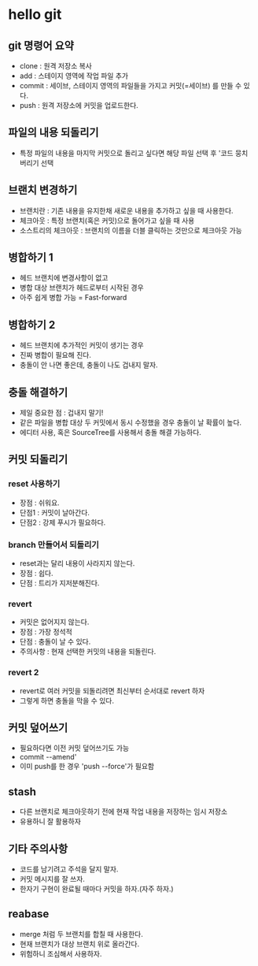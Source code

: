 # hello git

## git 명령어 요약
- clone : 원격 저장소 복사
- add : 스테이지 영역에 작업 파일 추가
- commit : 세이브, 스테이지 영역의 파일들을 가지고 커밋(=세이브) 를 만들 수 있다.
- push : 원격 저장소에 커밋을 업로드한다.

## 파일의 내용 되돌리기
 - 특정 파일의 내용을 마지막 커밋으로 돌리고 싶다면 해당 파일 선택 후 '코드 뭉치 버리기
  선택

## 브랜치 변경하기
 - 브랜치란 : 기존 내용을 유지한채 새로운 내용을 추가하고 싶을 때 사용한다.
 - 체크아웃 : 특정 브랜치(혹은 커밋)으로 돌어가고 싶을 때 사용
 - 소스트리의 체크아웃 : 브랜치의 이름을 더블 클릭하는 것만으로 체크아웃 가능

## 병합하기 1
 - 헤드 브랜치에 변경사항이 없고
 - 병합 대상 브랜치가 헤드로부터 시작된 경우
 - 아주 쉽게 병합 가능 = Fast-forward

## 병합하기 2
 - 헤드 브랜치에 추가적인 커밋이 생기는 경우
 - 진짜 병합이 필요해 진다.
 - 충돌이 안 나면 좋은데, 충돌이 나도 겁내지 말자.

## 충돌 해결하기
 - 제일 중요한 점 : 겁내지 말기!
 - 같은 파일을 병합 대상 두 커밋에서 동시 수정했을 경우 충돌이 날 확률이 높다.
 - 에디터 사용, 혹은 SourceTree를 사용해서 충돌 해결 가능하다.

## 커밋 되돌리기
 
### reset 사용하기
 - 장점 : 쉬워요.
 - 단점1 : 커밋이 날아간다.
 - 단점2 : 강제 푸시가 필요하다.

### branch 만들어서 되돌리기

 - reset과는 달리 내용이 사라지지 않는다.
 - 장점 : 쉽다.
 - 단점 : 트리가 지저분해진다.

### revert
 - 커밋은 없어지지 않는다.
 - 장점 : 가장 정석적
 - 단점 : 충돌이 날 수 있다.
 - 주의사항 : 현재 선택한 커밋의 내용을 되돌린다.

### revert 2
 - revert로 여러 커밋을 되돌리려면 최신부터 순서대로 revert 하자
 - 그렇게 하면 충돌을 막을 수 있다.

## 커밋 덮어쓰기
 - 필요하다면 이전 커밋 덮어쓰기도 가능
 - commit --amend'
 - 이미 push를 한 경우 'push --force'가 필요함

## stash
 - 다른 브랜치로 체크아웃하기 전에 현재 작업 내용을 저장하는 임시 저장소
 - 유용하니 잘 활용하자

## 기타 주의사항
 - 코드를 남기려고 주석을 달지 말자.
 - 커밋 메시지를 잘 쓰자.
 - 한자기 구현이 완료될 때마다 커밋을 하자.(자주 하자.)
 
## reabase
 - merge 처럼 두 브랜치를 합칠 때 사용한다.
 - 현재 브랜치가 대상 브랜치 위로 올라간다.
 - 위험하니 조심해서 사용하자.
